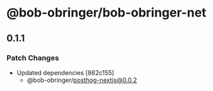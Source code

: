# @bob-obringer/bob-obringer-net

## 0.1.1

### Patch Changes

- Updated dependencies [862c155]
  - @bob-obringer/posthog-nextjs@0.0.2
